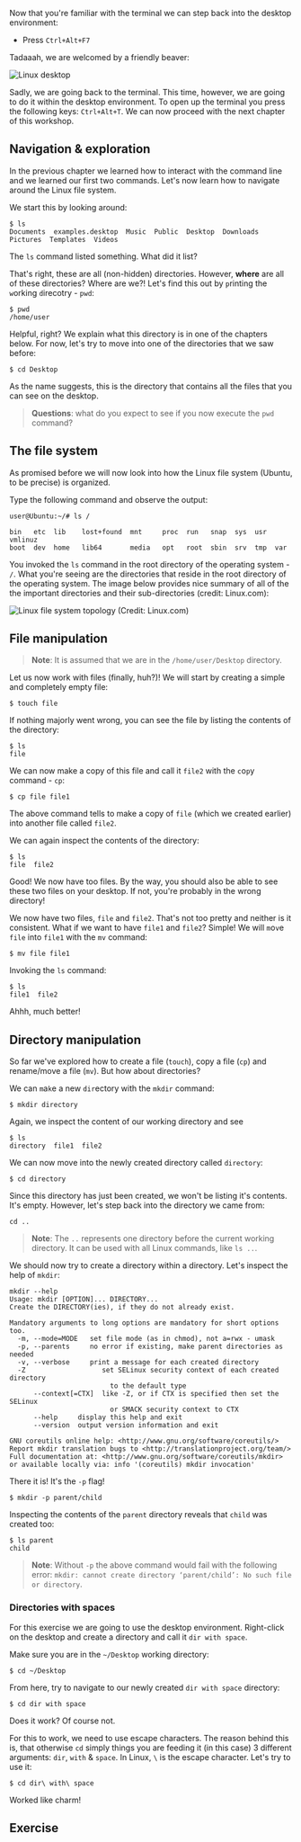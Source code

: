 Now that you're familiar with the terminal we can step back into the desktop environment:
- Press `Ctrl+Alt+F7`

Tadaaah, we are welcomed by a friendly beaver:

![Linux desktop](../assets/images/linux-desktop.png)

Sadly, we are going back to the terminal. This time, however, we are going to do it within the desktop environment. To open up the terminal you press the following keys: `Ctrl+Alt+T`. We can now proceed with the next chapter of this workshop.
## Navigation & exploration
<!-- Hidden information -->
<!-- The content in this page was inspired by: -->
<!-- http://www.yourownlinux.com/2014/01/linux-ls-command-tutorial-with-examples.html -->
<!-- https://linuxize.com/post/linux-cd-command/ -->
<!-- https://automaticaddison.com/the-complete-guide-to-linux-fundamentals-for-robotics/#navigate_folders -->

In the previous chapter we learned how to interact with the command line and we learned our first two commands. Let's now learn how to navigate around the Linux file system.

We start this by looking around:

```
$ ls
Documents  examples.desktop  Music  Public  Desktop  Downloads  Pictures  Templates  Videos
```
The `ls` command listed something. What did it list?

That's right, these are all (non-hidden) directories. However, **where** are all of these directories? Where are we?! Let's find this out by `p`rinting the `w`orking `d`irecotry - `pwd`:
```
$ pwd
/home/user
```
Helpful, right? We explain what this directory is in one of the chapters below. For now, let's try to move into one of the directories that we saw before:

```
$ cd Desktop
```

As the name suggests, this is the directory that contains all the files that you can see on the desktop.

> **Questions**: what do you expect to see if you now execute the `pwd` command?


## The file system
<!-- Hidden information -->
<!-- The content in this page was inspired by: -->
<!--  https://www.linux.com/training-tutorials/linux-filesystem-explained/ -->
As promised before we will now look into how the Linux file system (Ubuntu, to be precise) is organized.

Type the following command and observe the output:
```
user@Ubuntu:~/# ls /

bin   etc  lib    lost+found  mnt     proc  run   snap  sys  usr  vmlinuz
boot  dev  home   lib64       media   opt   root  sbin  srv  tmp  var
```

You invoked the `ls` command in the root directory of the operating system - `/`. What you're seeing are the directories that reside in the root directory of the operating system. The image below provides nice summary of all of the the important directories and their sub-directories (credit: Linux.com):

![Linux file system topology (Credit: Linux.com)](../assets/images/linux-topology.png)

## File manipulation

<!-- Hidden information -->
<!-- The content in this page was inspired by: -->
<!-- https://automaticaddison.com/the-complete-guide-to-linux-fundamentals-for-robotics/#create_folders -->
> **Note**: It is assumed that we are in the `/home/user/Desktop` directory.

Let us now work with files (finally, huh?)! We will start by creating a simple and completely empty file:
```
$ touch file
```
If nothing majorly went wrong, you can see the file by listing the contents of the directory:
```
$ ls
file
```
We can now make a copy of this file and call it `file2` with the `c`o`p`y command - `cp`:
```
$ cp file file1
```
The above command tells to make a copy of `file` (which we created earlier) into another file called `file2`.

We can again inspect the contents of the directory:
```
$ ls
file  file2
```
Good! We now have too files. By the way, you should also be able to see these two files on your desktop. If not, you're probably in the wrong directory!

We now have two files, `file` and `file2`. That's not too pretty and neither is it consistent. What if we want to have `file1` and `file2`? Simple! We will `m`o`v`e `file` into `file1` with the `mv` command:
```
$ mv file file1
```
Invoking the `ls` command:
```
$ ls
file1  file2
```
Ahhh, much better!
## Directory manipulation

So far we've explored how to create a file (`touch`), copy a file (`cp`) and rename/move a file (`mv`). But how about directories?

We can `m`a`k`e a new `dir`ectory with the `mkdir` command:
```
$ mkdir directory
```
Again, we inspect the content of our working directory and see
```
$ ls
directory  file1  file2
```
We can now move into the newly created directory called `directory`:
```
$ cd directory
```
Since this directory has just been created, we won't be listing it's contents. It's empty. However, let's step back into the directory we came from:
```
cd ..
```
> **Note**: The `..` represents one directory before the current working directory. It can be used with all Linux commands, like `ls ..`.

We should now try to create a directory within a directory. Let's inspect the help of `mkdir`:
```
mkdir --help
Usage: mkdir [OPTION]... DIRECTORY...
Create the DIRECTORY(ies), if they do not already exist.

Mandatory arguments to long options are mandatory for short options too.
  -m, --mode=MODE   set file mode (as in chmod), not a=rwx - umask
  -p, --parents     no error if existing, make parent directories as needed
  -v, --verbose     print a message for each created directory
  -Z                   set SELinux security context of each created directory
                         to the default type
      --context[=CTX]  like -Z, or if CTX is specified then set the SELinux
                         or SMACK security context to CTX
      --help     display this help and exit
      --version  output version information and exit

GNU coreutils online help: <http://www.gnu.org/software/coreutils/>
Report mkdir translation bugs to <http://translationproject.org/team/>
Full documentation at: <http://www.gnu.org/software/coreutils/mkdir>
or available locally via: info '(coreutils) mkdir invocation'
```
There it is! It's the `-p` flag!

```
$ mkdir -p parent/child
```
Inspecting the contents of the `parent` directory reveals that `child` was created too:
```
$ ls parent
child
```
> **Note**: Without `-p` the above command would fail with the following error: `mkdir: cannot create directory ‘parent/child’: No such file or directory`.

### Directories with spaces

For this exercise we are going to use the desktop environment. Right-click on the desktop and create a directory and call it `dir with space`.

Make sure you are in the `~/Desktop` working directory:
```
$ cd ~/Desktop
```
From here, try to navigate to our newly created `dir with space` directory:
```
$ cd dir with space
```
Does it work? Of course not.

For this to work, we need to use escape characters. The reason behind this is, that otherwise `cd` simply things you are feeding it (in this case) 3 different arguments: `dir`, `with` & `space`. In Linux, `\` is the escape character. Let's try to use it:
```
$ cd dir\ with\ space
```
Worked like charm!

## Exercise

<!-- Hidden information -->
<!-- The content in this page was inspired by: -->
<!--  -->